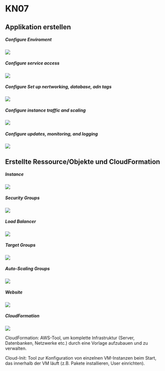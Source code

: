 # KN07

## Applikation erstellen

##### Configure Enviroment

![](./image_01.png)

##### Configure service access

![](./image_02.png)

##### Configure Set up nertworking, database, adn tags

![](./image_03.png)

##### Configure instance traffic and scaling

![](./image_04.png)

##### Configure updates, monitoring, and logging

![](./image_05.png)

## Erstellte Ressource/Objekte und CloudFormation

##### Instance

![](./image_06.png)

##### Security Groups

![](./image_07.png)

##### Load Balancer

![](./image_08.png)

##### Target Groups

![](./image_09.png)

##### Auto-Scaling Groups

![](./image_10.png)

##### Website

![](./image_11.png)

##### CloudFormation

![](./image_13.png)

CloudFormation: AWS-Tool, um komplette Infrastruktur (Server, Datenbanken, Netzwerke etc.) durch eine Vorlage aufzubauen und zu verwalten.

Cloud-Init: Tool zur Konfiguration von einzelnen VM-Instanzen beim Start, das innerhalb der VM läuft (z.B. Pakete installieren, User einrichten).




